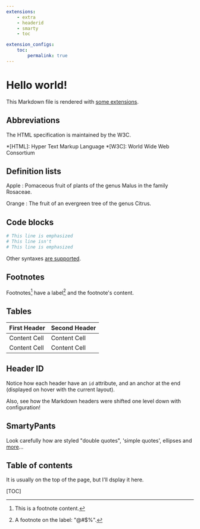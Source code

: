 ```yaml
---
extensions:
    - extra
    - headerid
    - smarty
    - toc

extension_configs:
    toc:
        permalink: true
---
```


Hello world!
============

This Markdown file is rendered with [some extensions][extensions].

[extensions]: https://pythonhosted.org/Markdown/extensions/

## Abbreviations

The HTML specification is maintained by the W3C.

*[HTML]: Hyper Text Markup Language
*[W3C]:  World Wide Web Consortium

## Definition lists

Apple
:   Pomaceous fruit of plants of the genus Malus in
    the family Rosaceae.

Orange
:   The fruit of an evergreen tree of the genus Citrus.

## Code blocks

```python hl_lines="1 3"
# This line is emphasized
# This line isn't
# This line is emphasized
```

Other syntaxes [are supported][code-blocks].

[code-blocks]: https://pythonhosted.org/Markdown/extensions/fenced_code_blocks.html

## Footnotes

Footnotes[^1] have a label[^@#$%] and the footnote's content.

[^1]: This is a footnote content.
[^@#$%]: A footnote on the label: "@#$%".

## Tables

First Header  | Second Header
------------- | -------------
Content Cell  | Content Cell
Content Cell  | Content Cell

## Header ID

Notice how each header have an `id` attribute, and an anchor at the
end (displayed on hover with the current layout).

Also, see how the Markdown headers were shifted one level down with
configuration!

## SmartyPants

Look carefully how are styled "double quotes", 'simple quotes', ellipses
and [more][smarty]...

[smarty]: https://pythonhosted.org/Markdown/extensions/smarty.html

## Table of contents

It is usually on the top of the page, but I'll dsplay it here.

[TOC]

